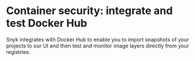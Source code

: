 # Container security: integrate and test Docker Hub

Snyk integrates with Docker Hub to enable you to import snapshots of your projects to our UI and then test and monitor image layers directly from your registries.

